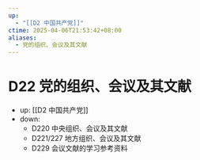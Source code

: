 ```yaml
---
up:
  - "[[D2 中国共产党]]"
ctime: 2025-04-06T21:53:42+08:00
aliases:
  - 党的组织、会议及其文献
---
```


# D22 党的组织、会议及其文献

- up: [[D2 中国共产党]]
- down:	
	- D220 中央组织、会议及其文献
	- D221/227 地方组织、会议及其文献
	- D229 会议文献的学习参考资料
	

